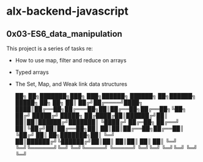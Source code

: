 # alx-backend-javascript

## 0x03-ES6_data_manipulation
This project is a series of tasks re:
  * How to use map, filter and reduce on arrays
  * Typed arrays
  * The Set, Map, and Weak link data structures

    ██╗  ██╗███████╗███╗   ███╗██████╗  ██████╗ ██╗██████╗  █████╗ ██╗   ██╗
    ██║ ██╔╝██╔════╝████╗ ████║██╔══██╗██╔═══██╗██║██╔══██╗██╔══██╗╚██╗ ██╔╝
    █████╔╝ █████╗  ██╔████╔██║██████╔╝██║   ██║██║██████╔╝███████║ ╚████╔╝
    ██╔═██╗ ██╔══╝  ██║╚██╔╝██║██╔══██╗██║   ██║██║██╔══██╗██╔══██║  ╚██╔╝
    ██║  ██╗███████╗██║ ╚═╝ ██║██████╔╝╚██████╔╝██║██║  ██║██║  ██║   ██║
    ╚═╝  ╚═╝╚══════╝╚═╝     ╚═╝╚═════╝  ╚═════╝ ╚═╝╚═╝  ╚═╝╚═╝  ╚═╝   ╚═╝

